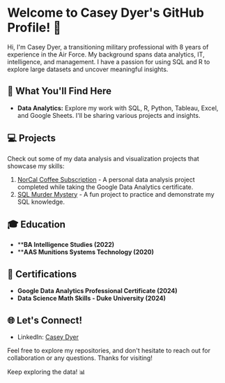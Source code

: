 # Welcome to Casey Dyer's GitHub Profile! 👋

<div data-iframe-width="150" data-iframe-height="270" data-share-badge-id="827db57c-27e2-44b2-84f4-224d81137ada" data-share-badge-host="https://www.credly.com"></div><script type="text/javascript" async src="//cdn.credly.com/assets/utilities/embed.js"></script>

Hi, I'm Casey Dyer, a transitioning military professional with 8 years of experience in the Air Force. My background spans data analytics, IT, intelligence, and management. I have a passion for using SQL and R to explore large datasets and uncover meaningful insights. 

## 📂 What You'll Find Here

- **Data Analytics:** Explore my work with SQL, R, Python, Tableau, Excel, and Google Sheets. I'll be sharing various projects and insights.

## 💻 Projects

Check out some of my data analysis and visualization projects that showcase my skills:

1. [NorCal Coffee Subscription](https://github.com/caseydyer8/NorCal-Coffee-Subscription) - A personal data analysis project completed while taking the Google Data Analytics certificate.
2. [SQL Murder Mystery](https://github.com/caseydyer8/SQL-Murder-Mystery/issues) - A fun project to practice and demonstrate my SQL knowledge.

## 🎓 Education

- ****BA Intelligence Studies (2022)**
- ****AAS Munitions Systems Technology (2020)**

## 📜 Certifications

- **Google Data Analytics Professional Certificate (2024)**
- **Data Science Math Skills - Duke University (2024)**

## 🌐 Let's Connect!

- LinkedIn: [Casey Dyer](https://www.linkedin.com/in/cjdyer)
  

Feel free to explore my repositories, and don't hesitate to reach out for collaboration or any questions. Thanks for visiting!

Keep exploring the data! 📊
